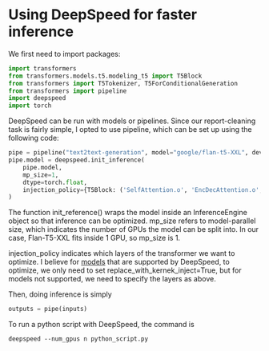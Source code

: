 # Using DeepSpeed for faster inference

We first need to import packages:

```python
import transformers
from transformers.models.t5.modeling_t5 import T5Block
from transformers import T5Tokenizer, T5ForConditionalGeneration
from transformers import pipeline
import deepspeed
import torch
```

DeepSpeed can be run with models or pipelines. Since our report-cleaning task is fairly simple, I opted to use pipeline, which can be set up using the following code:

```python
pipe = pipeline("text2text-generation", model="google/flan-t5-XXL", device='cuda:0')
pipe.model = deepspeed.init_inference(
    pipe.model,
    mp_size=1,
    dtype=torch.float,
    injection_policy={T5Block: ('SelfAttention.o', 'EncDecAttention.o', 'DenseReluDense.wo')},
)
```

The function init_reference() wraps the model inside an InferenceEngine object so that inference can be optimized. mp_size refers to model-parallel size, which indicates the number of GPUs the model can be split into. In our case, Flan-T5-XXL fits inside 1 GPU, so mp_size is 1.

injection_policy indicates which layers of the transformer we want to optimize. I believe for [models](https://github.com/microsoft/DeepSpeed/blob/master/deepspeed/module_inject/replace_policy.py) that are supported by DeepSpeed, to optimize, we only need to set replace_with_kernek_inject=True, but for models not supported, we need to specify the layers as above.

Then, doing inference is simply

```python
outputs = pipe(inputs)
```

To run a python script with DeepSpeed, the command is

```
deepspeed --num_gpus n python_script.py
```